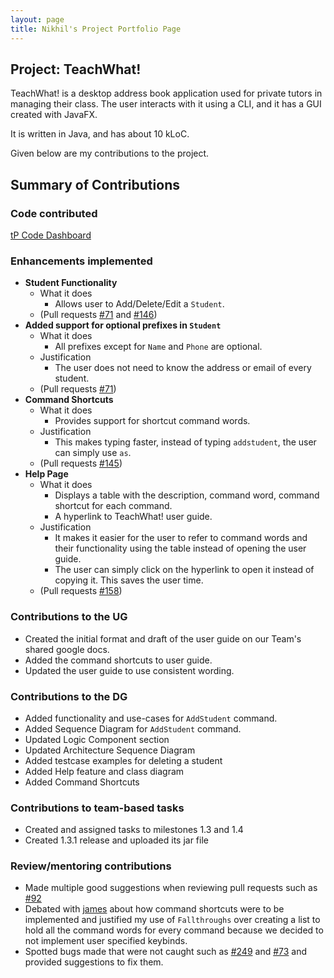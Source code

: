 ```yaml
---
layout: page
title: Nikhil's Project Portfolio Page
---
```


## Project: TeachWhat!

TeachWhat! is a desktop address book application used for private tutors in managing their class. 
The user interacts with it using a CLI, and it has a GUI created with JavaFX. 

It is written in Java, and has about 10 kLoC.

Given below are my contributions to the project.

## Summary of Contributions

### Code contributed
[tP Code Dashboard](https://nus-cs2103-ay2122s2.github.io/tp-dashboard/?search=&sort=groupTitle&sortWithin=title&since=2022-02-18&timeframe=commit&mergegroup=&groupSelect=groupByRepos&breakdown=false&tabOpen=true&tabType=zoom&zA=nnmoq&zR=AY2122S2-CS2103T-W11-3%2Ftp%5Bmaster%5D&zACS=201.4071329319129&zS=2022-02-18&zFS=&zU=2022-04-07&zMG=false&zFTF=commit&zFGS=groupByRepos&zFR=false)

### Enhancements implemented
* **Student Functionality**
   * What it does
     * Allows user to Add/Delete/Edit a `Student`.
   * (Pull requests [#71](https://github.com/AY2122S2-CS2103T-W11-3/tp/pull/71) and [#146](https://github.com/AY2122S2-CS2103T-W11-3/tp/pull/146))
* **Added support for optional prefixes in `Student`**
    * What it does
      * All prefixes except for `Name` and `Phone` are optional.
    * Justification
      * The user does not need to know the address or email of every student.
    * (Pull requests [#71](https://github.com/AY2122S2-CS2103T-W11-3/tp/pull/71))
* **Command Shortcuts**
   * What it does
     * Provides support for shortcut command words.
   * Justification
     * This makes typing faster, instead of typing `addstudent`, the user can simply use `as`.
   * (Pull requests [#145](https://github.com/AY2122S2-CS2103T-W11-3/tp/pull/145))
* **Help Page**
   * What it does
     * Displays a table with the description, command word, command shortcut for each command.
     * A hyperlink to TeachWhat! user guide.
   * Justification
     * It makes it easier for the user to refer to command words and their functionality using the table instead of 
        opening the user guide.
     * The user can simply click on the hyperlink to open it instead of copying it. This saves the user time.
   * (Pull requests [#158](https://github.com/AY2122S2-CS2103T-W11-3/tp/pull/158))

### Contributions to the UG
      
* Created the initial format and draft of the user guide on our Team's shared google docs.
* Added the command shortcuts to user guide.
* Updated the user guide to use consistent wording.

### Contributions to the DG

* Added functionality and use-cases for `AddStudent` command.
* Added Sequence Diagram for `AddStudent` command.
* Updated Logic Component section
* Updated Architecture Sequence Diagram
* Added testcase examples for deleting a student
* Added Help feature and class diagram
* Added Command Shortcuts

### Contributions to team-based tasks
* Created and assigned tasks to milestones 1.3 and 1.4
* Created 1.3.1 release and uploaded its jar file

### Review/mentoring contributions
* Made multiple good suggestions when reviewing pull requests such as [#92](https://github.com/AY2122S2-CS2103T-W11-3/tp/pull/92#issuecomment-1072136978)
* Debated with [james](https://github.com/jamesyeap) about how command shortcuts were to be implemented and justified my use of `Fallthroughs` over creating a list to hold all the command words for every command because we decided to not implement user specified keybinds.
* Spotted bugs made that were not caught such as [#249](https://github.com/AY2122S2-CS2103T-W11-3/tp/issues/249) and [#73](https://github.com/AY2122S2-CS2103T-W11-3/tp/pull/73/files) and provided suggestions to fix them.
